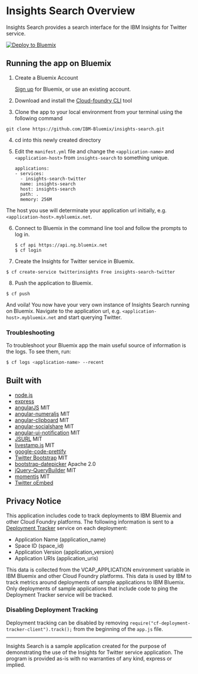 # Insights Search Overview

Insights Search provides a search interface for the IBM Insights for Twitter service.

[![Deploy to Bluemix](https://bluemix.net/deploy/button.png)](https://bluemix.net/deploy)

## Running the app on Bluemix

1. Create a Bluemix Account

    [Sign up][bluemix_signup_url] for Bluemix, or use an existing account.
    
2. Download and install the [Cloud-foundry CLI][cloud_foundry_url] tool

3. Clone the app to your local environment from your terminal using the following command

  ```
  git clone https://github.com/IBM-Bluemix/insights-search.git
  ```

4. cd into this newly created directory

5. Edit the `manifest.yml` file and change the `<application-name>` and `<application-host>` from `insights-search` to something unique.

	```
    applications:
    - services:
      - insights-search-twitter
      name: insights-search
      host: insights-search
      path: .
      memory: 256M
	```

  The host you use will determinate your application url initially, e.g. `<application-host>.mybluemix.net`.

6. Connect to Bluemix in the command line tool and follow the prompts to log in.

	```
	$ cf api https://api.ng.bluemix.net
	$ cf login
	```
7. Create the Insights for Twitter service in Bluemix.

  ```
  $ cf create-service twitterinsights Free insights-search-twitter
  ```

8. Push the application to Bluemix.

  ```
  $ cf push
  ```

And voila! You now have your very own instance of Insights Search running on Bluemix. Navigate to the application url, e.g. `<application-host>.mybluemix.net` and start querying Twitter.

### Troubleshooting

To troubleshoot your Bluemix app the main useful source of information is the logs. To see them, run:

  ```sh
  $ cf logs <application-name> --recent
  ```

## Built with
   - [node.js](https://nodejs.org/)
   - [express](http://expressjs.com/)
   - [angularJS](https://angularjs.org) MIT
   - [angular-numeraljs](https://github.com/baumandm/angular-numeraljs) MIT
   - [angular-clipboard](https://github.com/omichelsen/angular-clipboard) MIT
   - [angular-socialshare](https://github.com/720kb/angular-socialshare) MIT
   - [angular-ui-notification](https://github.com/alexcrack/angular-ui-notification) MIT
   - [JSURL](https://github.com/Sage/jsurl) MIT
   - [livestamp.js](http://mattbradley.github.io/livestampjs/) MIT
   - [google-code-prettify](https://code.google.com/p/google-code-prettify/)
   - [Twitter Bootstrap](http://getbootstrap.com/) MIT
   - [bootstrap-datepicker](https://github.com/eternicode/bootstrap-datepicker) Apache 2.0
   - [jQuery-QueryBuilder](https://github.com/mistic100/jQuery-QueryBuilder) MIT
   - [momentjs](http://momentjs.com) MIT
   - [Twitter oEmbed](https://dev.twitter.com/web/embedded-tweets/parameters)

## Privacy Notice
This application includes code to track deployments to IBM Bluemix and other Cloud Foundry platforms.
The following information is sent to a [Deployment Tracker](https://github.com/IBM-Bluemix/cf-deployment-tracker-service)
service on each deployment:

* Application Name (application_name)
* Space ID (space_id)
* Application Version (application_version)
* Application URIs (application_uris)

This data is collected from the VCAP_APPLICATION environment variable in IBM Bluemix and other Cloud Foundry platforms. This data is used by IBM to track metrics around deployments of sample applications to IBM Bluemix. Only deployments of sample applications that include code to ping the Deployment Tracker service will be tracked.

### Disabling Deployment Tracking

Deployment tracking can be disabled by removing `require("cf-deployment-tracker-client").track();` from the beginning of the `app.js` file.

---

Insights Search is a sample application created for the purpose of demonstrating the use of the Insights for Twitter service application.
The program is provided as-is with no warranties of any kind, express or implied.

[bluemix_signup_url]: https://console.ng.bluemix.net/?cm_mmc=GitHubReadMe-_-BluemixSampleApp-_-Node-_-Workflow
[cloud_foundry_url]: https://github.com/cloudfoundry/cli

